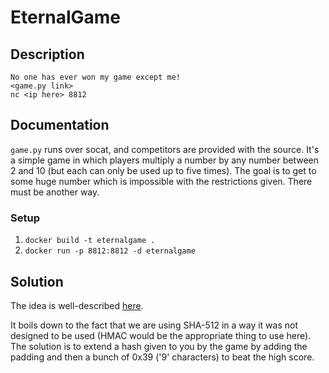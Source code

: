 # EternalGame

## Description

```text
No one has ever won my game except me!
<game.py link>
nc <ip here> 8812
```

## Documentation

`game.py` runs over socat, and competitors are provided with the source. It's a simple game in which players multiply a number
by any number between 2 and 10 (but each can only be used up to five times). The goal is to get to some huge number which is
impossible with the restrictions given. There must be another way.

### Setup

1. `docker build -t eternalgame .`
2. `docker run -p 8812:8812 -d eternalgame`

## Solution

The idea is well-described [here](https://blog.skullsecurity.org/2012/everything-you-need-to-know-about-hash-length-extension-attacks).

It boils down to the fact that we are using SHA-512 in a way it was not designed to be used (HMAC would be the appropriate
thing to use here). The solution is to extend a hash given to you by the game by adding the padding and then a bunch of 0x39
('9' characters) to beat the high score.

